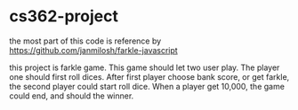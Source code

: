 # cs362-project

the most part of this code is reference by https://github.com/janmilosh/farkle-javascript

this project is farkle game.
This game should let two user play.
The player one should first roll dices.
After first player choose bank score, or get farkle, the second player could start roll dice.
When a player get 10,000, the game could end, and should the winner.
